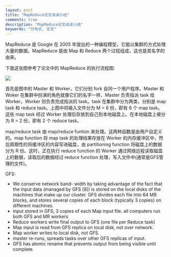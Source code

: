 ```yaml
---
layout: post
title: "MapReduce论文阅读小结"
comments: true
description: "MapReduce论文阅读小结"
keywords: "分布式, 论文"
---
```


MapReduce 是 Google 在 2005 年提出的一种编程模型，它能以集群的方式处理大量的数据。MapReduce 是由 Map 和 Reduce 两个过程组成，这也是其名字的由来。

下面这张图参考了论文中的 MapReduce 的执行流程图:

![](http://ww1.sinaimg.cn/large/c9caade4gy1g4wx7e0stqj21ha0ogjwo.jpg)

首先是图中的 Master 和 Worker，它们分别 fork 自同一个用户程序。Master 和 Woker 在集群中扮演的角色就像它们的名字一样，Master 负责指派 task 给 Worker，Worker 则负责完成指派的 task。task 在集群中分为两类，分别是 map task 和 reduce task。上图中将输入文件分为 M = 6 份，即有 6 个 map task。这些 map task 经过 Worker 处理后存放到自己到本地磁盘上。在本地磁盘上被分为 R = 2 份，即有 2 个 reduce task。

map/reduce task 由 map/reduce funtion 来处理。这两种函数是由用户自定义的。map function 将 map task 的处理结果存放在 Worker 的内存缓冲区中，然后周期性的将缓冲区的内容写进磁盘，由 partitioning function 将磁盘上的数据分为 R 份。这时，正在执行 reduce function 的 Worker 通过网络远程读取磁盘上的数据，读取后的数据经过 reduce function 处理，写入文件中(通常是GFS管理的文件)。



GFS: 

- We conserve network band- width by taking advantage of the fact that the input data (managed by GFS [8]) is stored on the local disks of the machines that make up our cluster. GFS divides each file into 64 MB blocks, and stores several copies of each block (typically 3 copies) on different machines.
- input stored in GFS, 3 copies of each Map input file. all computers run both GFS and MR workers
- Reduce workers write final output to GFS (one file per Reduce task)
- Map input is read from GFS replica on local disk, not over network.
- Map worker writes to local disk, not GFS.
- master re-runs, spreads tasks over other GFS replicas of input.
- GFS has atomic rename that prevents output from being visible until complete.